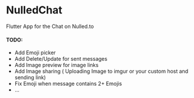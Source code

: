 # NulledChat
 
Flutter App for the Chat on Nulled.to

#### TODO:
- Add Emoji picker
- Add Delete/Update for sent messages
- Add Image preview for image links
- Add Image sharing ( Uploading Image to imgur or your custom host and sending link)
- Fix Emoji when message contains 2+ Emojis
- ...
